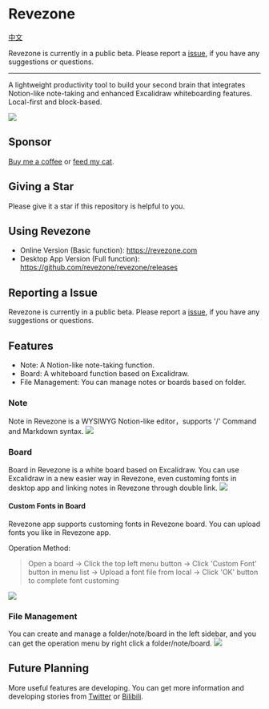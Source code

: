 # Revezone
[中文](README_zh.md)

Revezone is currently in a public beta. Please report a [issue](https://github.com/revezone/revezone/issues/new), if you have any suggestions or questions.

---

A lightweight productivity tool to build your second brain that integrates Notion-like note-taking and enhanced Excalidraw whiteboarding features. Local-first and block-based.

![](https://img.alicdn.com/imgextra/i2/O1CN01dA0A6k1hqH2PElE0f_!!6000000004328-2-tps-2472-1412.png)

## Sponsor
[Buy me a coffee](https://www.buymeacoffee.com/korbinzhao) or [feed my cat](https://afdian.net/a/wantian).

## Giving a Star
Please give it a star if this repository is helpful to you.

## Using Revezone
* Online Version (Basic function): https://revezone.com
* Desktop App Version (Full function): https://github.com/revezone/revezone/releases

## Reporting a Issue
Revezone is currently in a public beta. Please report a [issue](https://github.com/revezone/revezone/issues/new), if you have any suggestions or questions.

## Features
* Note: A Notion-like note-taking function.
* Board: A whiteboard function based on Excalidraw.
* File Management: You can manage notes or boards based on folder.

### Note
Note in Revezone is a WYSIWYG Notion-like editor，supports '/' Command and Markdown syntax.
![](https://img.alicdn.com/imgextra/i3/O1CN01ZtyLi025xBnRgRRZM_!!6000000007592-2-tps-2472-1412.png)

### Board
Board in Revezone is a white board based on Excalidraw. You can use Excalidraw in a new easier way in Revezone, even customing fonts in desktop app and linking notes in Revezone through double link.
![](https://img.alicdn.com/imgextra/i3/O1CN015e68dL1YngFlaiz9g_!!6000000003104-2-tps-2472-1412.png)

#### Custom Fonts in Board
Revezone app supports customing fonts in Revezone board. You can upload fonts you like in Revezone app.

Operation Method:
> Open a board -> Click the top left menu button -> Click 'Custom Font' button in menu list -> Upload a font file from local -> Click 'OK' button to complete font customing

![](https://img.alicdn.com/imgextra/i4/O1CN01Yv35wX1v5vZtxi7iR_!!6000000006122-2-tps-2472-1412.png)

### File Management
You can create and manage a folder/note/board in the left sidebar, and you can get the operation menu by right click a folder/note/board.
![](https://img.alicdn.com/imgextra/i3/O1CN01nqVYEV1TGdbGbWlFK_!!6000000002355-2-tps-722-804.png)

## Future Planning
More useful features are developing. You can get more information and developing stories from [Twitter](https://twitter.com/TheRevezone) or [Bilibili](https://space.bilibili.com/393134139).

